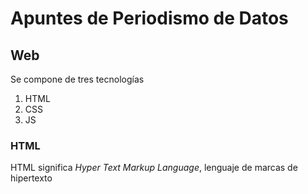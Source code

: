 #  Apuntes de Periodismo de Datos
##  Web
Se compone de tres tecnologías
1. HTML
2. CSS
3. JS

### HTML
HTML significa *Hyper Text Markup Language*, lenguaje de marcas de hipertexto
